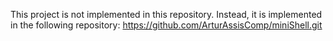 This project is not implemented in this repository. Instead, it is implemented 
in the following repository: https://github.com/ArturAssisComp/miniShell.git
